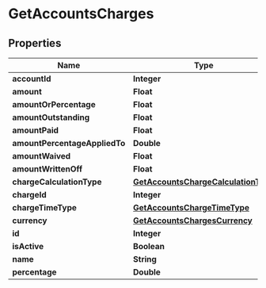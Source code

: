 

# GetAccountsCharges


## Properties

| Name | Type | Description | Notes |
|------------ | ------------- | ------------- | -------------|
|**accountId** | **Integer** |  |  [optional] |
|**amount** | **Float** |  |  [optional] |
|**amountOrPercentage** | **Float** |  |  [optional] |
|**amountOutstanding** | **Float** |  |  [optional] |
|**amountPaid** | **Float** |  |  [optional] |
|**amountPercentageAppliedTo** | **Double** |  |  [optional] |
|**amountWaived** | **Float** |  |  [optional] |
|**amountWrittenOff** | **Float** |  |  [optional] |
|**chargeCalculationType** | [**GetAccountsChargeCalculationType**](GetAccountsChargeCalculationType.md) |  |  [optional] |
|**chargeId** | **Integer** |  |  [optional] |
|**chargeTimeType** | [**GetAccountsChargeTimeType**](GetAccountsChargeTimeType.md) |  |  [optional] |
|**currency** | [**GetAccountsChargesCurrency**](GetAccountsChargesCurrency.md) |  |  [optional] |
|**id** | **Integer** |  |  [optional] |
|**isActive** | **Boolean** |  |  [optional] |
|**name** | **String** |  |  [optional] |
|**percentage** | **Double** |  |  [optional] |




